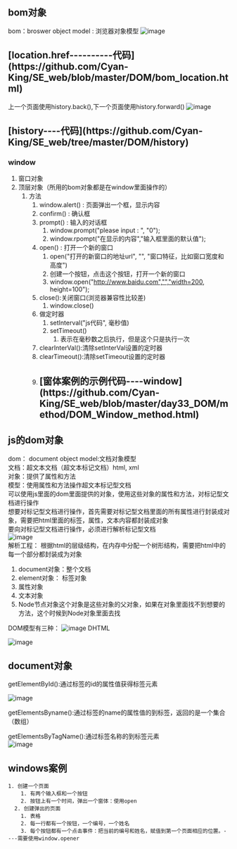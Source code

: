 ## bom对象

bom：broswer object model : 浏览器对象模型
![image](https://note.youdao.com/yws/public/resource/c4ee8f26251f3c03acf20a6f62fe79de/xmlnote/B395C36A0B784E3D951E47AFE7A8ED48/4309)
<h2>[location.href----------代码](https://github.com/Cyan-King/SE_web/blob/master/DOM/bom_location.html)</h2>

上一个页面使用history.back(),下一个页面使用history.forward()
![image](https://note.youdao.com/yws/public/resource/c4ee8f26251f3c03acf20a6f62fe79de/xmlnote/363F84B63D4E41DDBE024F205B901546/4318)
<h2>[history----代码](https://github.com/Cyan-King/SE_web/tree/master/DOM/history)</h2>

### window
1. 窗口对象
2. 顶层对象（所用的bom对象都是在window里面操作的）
    1. 方法
        1. window.alert() : 页面弹出一个框，显示内容
        2. confirm() : 确认框
        3. prompt() : 输入的对话框
            1. window.prompt("please input : ", "0");
            2. window.rpompt("在显示的内容","输入框里面的默认值");
        4. open() : 打开一个新的窗口
            1. open("打开的新窗口的地址url", "", "窗口特征，比如窗口宽度和高度")
            2. 创建一个按钮，点击这个按钮，打开一个新的窗口
            3. window.open("http://www.baidu.com","","width=200, height=100");
        5. close():关闭窗口(浏览器兼容性比较差)
            1. window.close()
        6. 做定时器
            1. setInterval("js代码", 毫秒值)
            2. setTimeout()
                1. 表示在毫秒数之后执行，但是这个只是执行一次
        7. clearInterVal():清除setInterVal设置的定时器
        8. clearTimeout():清除setTimeout设置的定时器
        9. <h2>[窗体案例的示例代码----window](https://github.com/Cyan-King/SE_web/blob/master/day33_DOM/method/DOM_Window_method.html)</h2>

## js的dom对象

dom： document object model:文档对象模型  
文档：超文本文档（超文本标记文档）html, xml  
对象：提供了属性和方法  
模型：使用属性和方法操作超文本标记型文档  
可以使用js里面的dom里面提供的对象，使用这些对象的属性和方法，对标记型文档进行操作  
想要对标记型文档进行操作，首先需要对标记型文档里面的所有属性进行封装成对象，需要把html里面的标签，属性，文本内容都封装成对象  
要向对标记型文档进行操作，必须进行解析标记型文档  
![image](https://note.youdao.com/yws/public/resource/18d5568aa822693dc45649b9ade34d59/xmlnote/2D25E56A302648CE89D8FDF5802D3C08/4431)  
解析工程： 根据html的层级结构，在内存中分配一个树形结构，需要把html中的每一个部分都封装成为对象  
1. document对象：整个文档
2. element对象： 标签对象
3. 属性对象
4. 文本对象
5. Node节点对象这个对象是这些对象的父对象，如果在对象里面找不到想要的方法，这个时候到Node对象里面去找  

DOM模型有三种：
![image](https://note.youdao.com/yws/public/resource/18d5568aa822693dc45649b9ade34d59/xmlnote/08132B3548AE4023AD3E57719F359DD8/4459)
DHTML

![image](https://note.youdao.com/yws/public/resource/18d5568aa822693dc45649b9ade34d59/xmlnote/D72E8A901DB9450B9E8D787F2426CF4C/4467)

## document对象
 getElementById():通过标签的id的属性值获得标签元素

  ![image](https://note.youdao.com/yws/public/resource/18d5568aa822693dc45649b9ade34d59/xmlnote/D72E8A901DB9450B9E8D787F2426CF4C/4467)  

  getElementsByname():通过标签的name的属性值的到标签，返回的是一个集合（数组）

  getElementsByTagName():通过标签名称的到标签元素  
  ![image](https://note.youdao.com/yws/public/resource/18d5568aa822693dc45649b9ade34d59/xmlnote/B9BF71BB72A3404F93084B4FF33B6F0C/4498)

  ## windows案例
    1. 创建一个页面
        1. 有两个输入框和一个按钮
        2. 按钮上有一个时间，弹出一个窗体：使用open
      2. 创建弹出的页面
        1. 表格
        2. 每一行都有一个按钮，一个编号，一个姓名
        3. 每个按钮都有一个点击事件：把当前的编号和姓名，赋值到第一个页面相应的位置。----需要使用window.opener